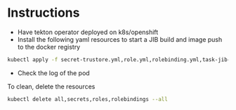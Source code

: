 # Instructions

- Have tekton operator deployed on k8s/openshift
- Install the following yaml resources to start a JIB build and image push to the docker registry
```bash
kubectl apply -f secret-trustore.yml,role.yml,rolebinding.yml,task-jib-maven.yml,taskrun-jib-local-registry.yml
```
- Check the log of the pod

To clean, delete the resources
```bash
kubectl delete all,secrets,roles,rolebindings --all
```
